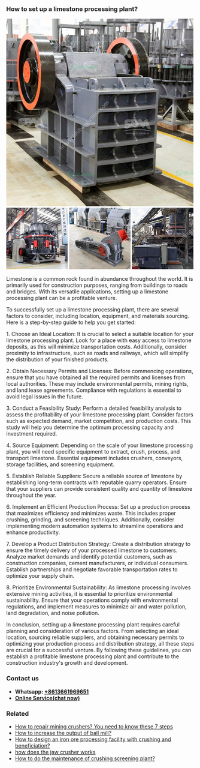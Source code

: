 <h3>How to set up a limestone processing plant?</h3><img src='1701746007.jpg' alt=''><p>Limestone is a common rock found in abundance throughout the world. It is primarily used for construction purposes, ranging from buildings to roads and bridges. With its versatile applications, setting up a limestone processing plant can be a profitable venture.</p><p>To successfully set up a limestone processing plant, there are several factors to consider, including location, equipment, and materials sourcing. Here is a step-by-step guide to help you get started:</p><p>1. Choose an Ideal Location: It is crucial to select a suitable location for your limestone processing plant. Look for a place with easy access to limestone deposits, as this will minimize transportation costs. Additionally, consider proximity to infrastructure, such as roads and railways, which will simplify the distribution of your finished products.</p><p>2. Obtain Necessary Permits and Licenses: Before commencing operations, ensure that you have obtained all the required permits and licenses from local authorities. These may include environmental permits, mining rights, and land lease agreements. Compliance with regulations is essential to avoid legal issues in the future.</p><p>3. Conduct a Feasibility Study: Perform a detailed feasibility analysis to assess the profitability of your limestone processing plant. Consider factors such as expected demand, market competition, and production costs. This study will help you determine the optimum processing capacity and investment required.</p><p>4. Source Equipment: Depending on the scale of your limestone processing plant, you will need specific equipment to extract, crush, process, and transport limestone. Essential equipment includes crushers, conveyors, storage facilities, and screening equipment.</p><p>5. Establish Reliable Suppliers: Secure a reliable source of limestone by establishing long-term contracts with reputable quarry operators. Ensure that your suppliers can provide consistent quality and quantity of limestone throughout the year.</p><p>6. Implement an Efficient Production Process: Set up a production process that maximizes efficiency and minimizes waste. This includes proper crushing, grinding, and screening techniques. Additionally, consider implementing modern automation systems to streamline operations and enhance productivity.</p><p>7. Develop a Product Distribution Strategy: Create a distribution strategy to ensure the timely delivery of your processed limestone to customers. Analyze market demands and identify potential customers, such as construction companies, cement manufacturers, or individual consumers. Establish partnerships and negotiate favorable transportation rates to optimize your supply chain.</p><p>8. Prioritize Environmental Sustainability: As limestone processing involves extensive mining activities, it is essential to prioritize environmental sustainability. Ensure that your operations comply with environmental regulations, and implement measures to minimize air and water pollution, land degradation, and noise pollution.</p><p>In conclusion, setting up a limestone processing plant requires careful planning and consideration of various factors. From selecting an ideal location, sourcing reliable suppliers, and obtaining necessary permits to optimizing your production process and distribution strategy, all these steps are crucial for a successful venture. By following these guidelines, you can establish a profitable limestone processing plant and contribute to the construction industry's growth and development.</p><h3>Contact us</h3><ul><li><strong>Whatsapp:&nbsp;<a href="https://wa.me/8613661969651">+8613661969651</a></strong></li><li><a href="https://swt.shibang-china.com/?git&amp;zhl&amp;How to set up a limestone processing plant"><strong>Online Service(chat now)</strong></a></li></ul><h3>Related</h3><ul><li><a href='How to repair mining crushers You need to know these 7 steps.md'>How to repair mining crushers? You need to know these 7 steps</a></li><li><a href='How to increase the output of ball mill.md'>How to increase the output of ball mill?</a></li><li><a href='How to design an iron ore processing facility with crushing and beneficiation.md'>How to design an iron ore processing facility with crushing and beneficiation?</a></li><li><a href='how does the jaw crusher works.md'>how does the jaw crusher works</a></li><li><a href='How to do the maintenance of crushing screening plant.md'>How to do the maintenance of crushing screening plant?</a></li></ul>